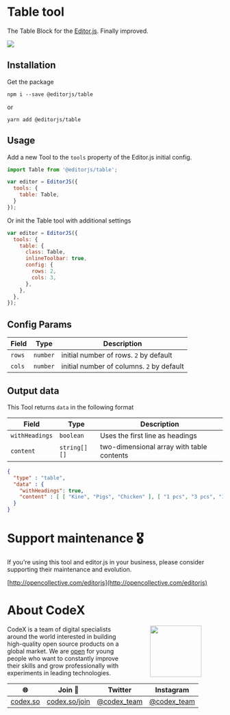 # Table tool

The Table Block for the [Editor.js](https://editorjs.io). Finally improved.

![](https://capella.pics/41294cec-a2b3-4157-8399-ffefed3d8ffd.jpg)

## Installation

Get the package

```shell
npm i --save @editorjs/table
```
or

```shell
yarn add @editorjs/table
```

## Usage

Add a new Tool to the `tools` property of the Editor.js initial config.

```javascript
import Table from '@editorjs/table';

var editor = EditorJS({
  tools: {
    table: Table,
  }
});
```

Or init the Table tool with additional settings

```javascript
var editor = EditorJS({
  tools: {
    table: {
      class: Table,
      inlineToolbar: true,
      config: {
        rows: 2,
        cols: 3,
      },
    },
  },
});
```

## Config Params

| Field              | Type     | Description          |
| ------------------ | -------- | ---------------------------------------- |
| `rows`             | `number` | initial number of rows. `2`  by default |
| `cols`             | `number` | initial number of columns. `2` by default |

## Output data

This Tool returns `data` in the following format

| Field          | Type         | Description           |
| -------------- | ------------ | ----------------------------------------- |
| `withHeadings` | `boolean`    | Uses the first line as headings |
| `content`      | `string[][]` | two-dimensional array with table contents |

```json
{
  "type" : "table",
  "data" : {
    "withHeadings": true,
    "content" : [ [ "Kine", "Pigs", "Chicken" ], [ "1 pcs", "3 pcs", "12 pcs" ], [ "100$", "200$", "150$" ] ]
  }
}
```

# Support maintenance 🎖

If you're using this tool and editor.js in your business, please consider supporting their maintenance and evolution.

[http://opencollective.com/editorjs](http://opencollective.com/editorjs)

# About CodeX

<img align="right" width="120" height="120" src="https://codex.so/public/app/img/codex-logo.svg" hspace="50">

CodeX is a team of digital specialists around the world interested in building high-quality open source products on a global market. We are [open](https://codex.so/join) for young people who want to constantly improve their skills and grow professionally with experiments in leading technologies.

| 🌐 | Join  👋  | Twitter | Instagram |
| -- | -- | -- | -- |
| [codex.so](https://codex.so) | [codex.so/join](https://codex.so/join) |[@codex_team](http://twitter.com/codex_team) | [@codex_team](http://instagram.com/codex_team) |
